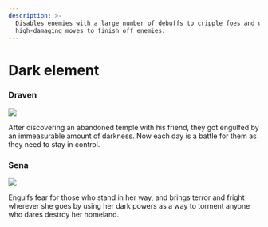 ```yaml
---
description: >-
  Disables enemies with a large number of debuffs to cripple foes and uses its
  high-damaging moves to finish off enemies.
---
```


# Dark element

### Draven

![](../../../.gitbook/assets/1\_dCcE2Oc2i1UL\_YfS9EIHNA.png)

After discovering an abandoned temple with his friend, they got engulfed by an immeasurable amount of darkness. Now each day is a battle for them as they need to stay in control.

### Sena

![](../../../.gitbook/assets/1\_3ZAmSCByhwHpkMQ2O\_m7Pw.png)

Engulfs fear for those who stand in her way, and brings terror and fright wherever she goes by using her dark powers as a way to torment anyone who dares destroy her homeland.
